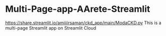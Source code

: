 # Multi-Page-app-AArete-Streamlit
https://share.streamlit.io/amiiiirsaman/ckd_app/main/ModaCKD.py
This is a multi-page Streamlit app on Streamlit Cloud
